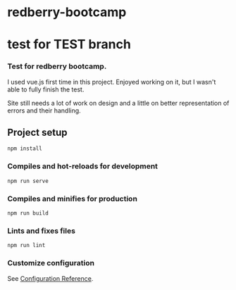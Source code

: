 # redberry-bootcamp

# test for TEST branch

### Test for redberry bootcamp.

I used vue.js first time in this project. Enjoyed working on it, but I wasn't able to fully finish the test.

Site still needs a lot of work on design and a little on better representation of errors and their handling.

## Project setup

```
npm install
```

### Compiles and hot-reloads for development

```
npm run serve
```

### Compiles and minifies for production

```
npm run build
```

### Lints and fixes files

```
npm run lint
```

### Customize configuration

See [Configuration Reference](https://cli.vuejs.org/config/).
